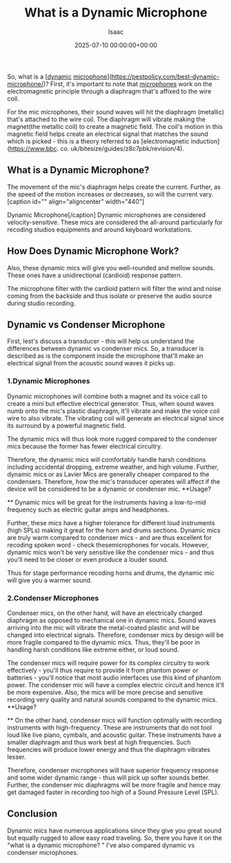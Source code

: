 ﻿---
title: What is a Dynamic Microphone
description: So,what is a dynamic microphonehttpspestpolicy.combest-dynamic-microphone ? First, it's important to note that microphones work on the electromagnetic...
slug: /what-is-a-dynamic-microphone/
date: 2025-07-10 00:00:00+00:00
lastmod: 2025-07-10 00:00:00+03:00
author: Isaac
categories:
- Guide
- Mics
tags:
- guide
- dynamic
- microphone
layout: post
---

So, what is a [[dynamic](https://pestpolicy.com/best-dynamic-microphone-for-podcasting/) [microphone](https://pestpolicy.com/best-dynamic-microphone-for-streaming/)](https://pestpolicy.com/best-dynamic-microphone/)? First, it's important to note that [microphones](https://pestpolicy.com/types-of-microphones/) work on the electromagnetic principle through a diaphragm that's affixed to the wire coil.

For the mic microphones, their sound waves will hit the diaphragm (metallic) that's attached to the wire coil. The diaphragm will vibrate making the magnet(the metallic coil) to create a magnetic field. The coil's motion in this magnetic field helps create an electrical signal that matches the sound which is picked - this is a theory referred to as [electromagnetic induction](https://www.bbc. co. uk/bitesize/guides/z8c7pbk/revision/4).

##  What is a Dynamic Microphone?

The movement of the mic's diaphragm helps create the current. Further, as the speed of the motion increases or decreases, so will the current vary. [caption id="" align="aligncenter" width="440"]

Dynamic Microphone[/caption] Dynamic microphones are considered velocity-sensitive. These mics are considered the all-around particularly for recoding studios equipments and around keyboard workstations.

##  How Does Dynamic Microphone Work?

Also, these dynamic mics will give you well-rounded and mellow sounds. These ones have a unidirectional (cardioid) response pattern.

The microphone filter with the cardioid pattern will filter the wind and noise coming from the backside and thus isolate or preserve the audio source during studio recording.

##  Dynamic vs Condenser Microphone

First, lest's discuss a transducer - this will help us understand the differences between dynamic vs condenser mics. So, a transducer is described as is the component inside the microphone that'll make an electrical signal from the acoustic sound waves it picks up.

###  1.Dynamic Microphones

Dynamic microphones will combine both a magnet and its voice call to create a mini but effective electrical generator. Thus, when sound waves numb onto the mic's plastic diaphragm, it'll vibrate and make the voice coil wire to also vibrate. The vibrating coil will generate an electrical signal since its surround by a powerful magnetic field.

The dynamic mics will thus look more rugged compared to the condenser mics because the former has fewer electrical circuitry.

Therefore, the dynamic mics will comfortably handle harsh conditions including accidental dropping, extreme weather, and high volume. Further, dynamic mics or as Lavier Mics are generally cheaper compared to the condensers. Therefore, how the mic's transducer operates will affect if the device will be considered to be a dynamic or condenser mic. **Usage?

** Dynamic mics will be great for the instruments having a low-to-mid frequency such as electric guitar amps and headphones.

Further, these mics have a higher tolerance for different loud instruments (high SPLs) making it great for the horn and drums sections. Dynamic mics are truly warm compared to condenser mics - and are thus excellent for recoding spoken word - check thesemicrophones for vocals. However, dynamic mics won't be very sensitive like the condenser mics - and thus you'll need to be closer or even produce a louder sound.

Thus for stage performance recoding horns and drums, the dynamic mic will give you a warmer sound.

###  2.Condenser Microphones

Condenser mics, on the other hand, will have an electrically charged diaphragm as opposed to mechanical one in dynamic mics. Sound waves arriving into the mic will vibrate the metal-coated plastic and will be changed into electrical signals. Therefore, condenser mics by design will be more fragile compared to the dynamic mics. Thus, they'll be poor in handling harsh conditions like extreme either, or loud sound.

The condenser mics will require power for its complex circuitry to work effectively - you'll thus require to provide it from phantom power or batteries - you'll notice that most audio interfaces use this kind of phantom power. The condenser mic will have a complex electric circuit and hence it'll be more expensive. Also, the mics will be more precise and sensitive recording very quality and natural sounds compared to the dynamic mics. **Usage?

** On the other hand, condenser mics will function optimally with recording instruments with high-frequency. These are instruments that do not tool loud like live piano, cymbals, and acoustic guitar. These instruments have a smaller diaphragm and thus work best at high frequencies. Such frequencies will produce lower energy and thus the diaphragm vibrates lesser.

Therefore, condenser microphones will have superior frequency response and some wider dynamic range - thus will pick up softer sounds better. Further, the condenser mic diaphragms will be more fragile and hence may get damaged faster in recording too high of a Sound Pressure Level (SPL).

##  Conclusion

Dynamic mics have numerous applications since they give you great sound but equally rugged to allow easy road traveling. So, there you have it on the "what is a dynamic microphone? " I've also compared dynamic vs condenser microphones.

